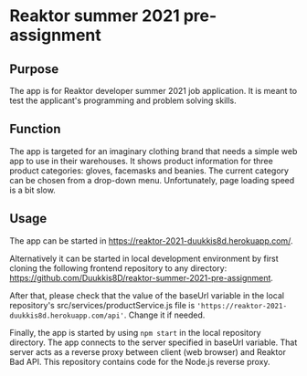 # Reaktor summer 2021 pre-assignment

## Purpose

The app is for Reaktor developer summer 2021 job application. It is meant to test the applicant's programming and problem solving skills.

## Function

The app is targeted for an imaginary clothing brand that needs a simple web app to use in their warehouses. It shows product information for three product categories: gloves, facemasks and beanies. The current category can be chosen from a drop-down menu. Unfortunately, page loading speed is a bit slow.

## Usage

The app can be started in https://reaktor-2021-duukkis8d.herokuapp.com/.

Alternatively it can be started in local development environment by first cloning the following frontend repository to any directory: https://github.com/Duukkis8D/reaktor-summer-2021-pre-assignment.

After that, please check that the value of the baseUrl variable in the local repository's src/services/productService.js file is `'https://reaktor-2021-duukkis8d.herokuapp.com/api'`. Change it if needed.

Finally, the app is started by using `npm start` in the local repository directory. The app connects to the server specified in baseUrl variable. That server acts as a reverse proxy between client (web browser) and Reaktor Bad API. This repository contains code for the Node.js reverse proxy.
